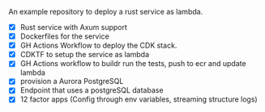 An example repository to deploy a rust service as lambda.

* [x] Rust service with Axum support
* [x] Dockerfiles for the service
* [x] GH Actions Workflow to deploy the CDK stack.
* [x] CDKTF to setup the service as lambda 
* [x] GH Actions workflow to buildr run the tests, push to ecr and update lambda
* [x] provision a Aurora PostgreSQL 
* [x] Endpoint that uses a postgreSQL database
* [x] 12 factor apps (Config through env variables, streaming structure logs)
